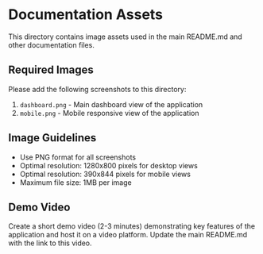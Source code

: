 # Documentation Assets

This directory contains image assets used in the main README.md and other documentation files.

## Required Images

Please add the following screenshots to this directory:

1. `dashboard.png` - Main dashboard view of the application
2. `mobile.png` - Mobile responsive view of the application


## Image Guidelines

- Use PNG format for all screenshots
- Optimal resolution: 1280x800 pixels for desktop views
- Optimal resolution: 390x844 pixels for mobile views
- Maximum file size: 1MB per image

## Demo Video

Create a short demo video (2-3 minutes) demonstrating key features of the application and host it on a video platform. Update the main README.md with the link to this video.